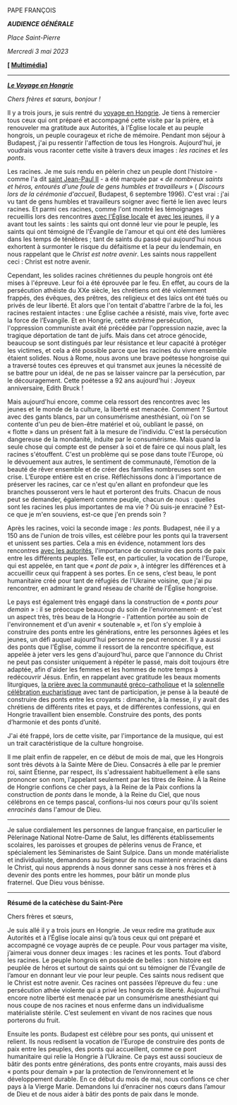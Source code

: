 PAPE FRANÇOIS

***AUDIENCE GÉNÉRALE***

*Place Saint-Pierre*

*Mercredi 3 mai 2023*

**[ [Multimédia](https://www.vatican.va/content/francesco/fr/events/event.dir.html/content/vaticanevents/fr/2023/5/3/udienza-generale.html)]**

_______________________________________

***[Le Voyage en Hongrie](https://www.vatican.va/content/francesco/fr/travels/2023/outside/documents/ungheria-2023.html)***

*Chers frères et sœurs, bonjour !*

Il y a trois jours, je suis rentré du [voyage en Hongrie](https://www.vatican.va/content/francesco/fr/travels/2023/outside/documents/ungheria-2023.html). Je tiens à remercier tous ceux qui ont préparé et accompagné cette visite par la prière, et à renouveler ma gratitude aux Autorités, à l'Église locale et au peuple hongrois, un peuple courageux et riche de mémoire. Pendant mon séjour à Budapest, j'ai pu ressentir l'affection de tous les Hongrois. Aujourd'hui, je voudrais vous raconter cette visite à travers deux images : *les racines* et *les ponts*.

Les racines. Je me suis rendu en pèlerin chez un peuple dont l'histoire - comme l'a dit [saint Jean-Paul II](https://www.vatican.va/content/john-paul-ii/fr/travels/1996/travels/documents/trav_ungheria-1996.html) - a été marquée par « *de nombreux saints et héros, entourés d'une foule de gens humbles et travailleurs* » ( *Discours lors de la cérémonie d'accueil*, Budapest, 6 septembre 1996). C'est vrai : j'ai vu tant de gens humbles et travailleurs soigner avec fierté le lien avec leurs racines. Et parmi ces racines, comme l'ont montré les témoignages recueillis lors des rencontres [avec l'Église locale](https://www.vatican.va/content/francesco/fr/events/event.dir.html/content/vaticanevents/fr/2023/4/28/ungheria-clero.html) et [avec les jeunes](https://www.vatican.va/content/francesco/fr/events/event.dir.html/content/vaticanevents/fr/2023/4/29/ungheria-giovani.html), il y a avant tout les saints : les saints qui ont donné leur vie pour le peuple, les saints qui ont témoigné de l'Évangile de l'amour et qui ont été des lumières dans les temps de ténèbres ; tant de saints du passé qui aujourd'hui nous exhortent à surmonter le risque du défaitisme et la peur du lendemain, en nous rappelant que le *Christ est notre avenir*. Les saints nous rappellent ceci : Christ est notre avenir.

Cependant, les solides racines chrétiennes du peuple hongrois ont été mises à l'épreuve. Leur foi a été éprouvée par le feu. En effet, au cours de la persécution athéiste du XXe siècle, les chrétiens ont été violemment frappés, des évêques, des prêtres, des religieux et des laïcs ont été tués ou privés de leur liberté. Et alors que l'on tentait d'abattre l'arbre de la foi, les racines restaient intactes : une Église cachée a résisté, mais vive, forte avec la force de l’Evangile. Et en Hongrie, cette extrême persécution, l'oppression communiste avait été précédée par l'oppression nazie, avec la tragique déportation de tant de juifs. Mais dans cet atroce génocide, beaucoup se sont distingués par leur résistance et leur capacité à protéger les victimes, et cela a été possible parce que les racines du vivre ensemble étaient solides. Nous à Rome, nous avons une brave poétesse hongroise qui a traversé toutes ces épreuves et qui transmet aux jeunes la nécessité de se battre pour un idéal, de ne pas se laisser vaincre par la persécution, par le découragement. Cette poétesse a 92 ans aujourd'hui : Joyeux anniversaire, Edith Bruck !

Mais aujourd'hui encore, comme cela ressort des rencontres avec les jeunes et le monde de la culture, la liberté est menacée. Comment ? Surtout avec des gants blancs, par un consumérisme anesthésiant, où l'on se contente d'un peu de bien-être matériel et où, oubliant le passé, on « flotte » dans un présent fait à la mesure de l'individu. C'est la persécution dangereuse de la mondanité, induite par le consumérisme. Mais quand la seule chose qui compte est de penser à soi et de faire ce qui nous plaît, les racines s'étouffent. C'est un problème qui se pose dans toute l'Europe, où le dévouement aux autres, le sentiment de communauté, l’émotion de la beauté de rêver ensemble et de créer des familles nombreuses sont en crise. L’Europe entière est en crise. Réfléchissons donc à l'importance de préserver les racines, car ce n'est qu'en allant en profondeur que les branches pousseront vers le haut et porteront des fruits. Chacun de nous peut se demander, également comme peuple, chacun de nous : quelles sont les racines les plus importantes de ma vie ? Où suis-je enraciné ? Est-ce que je m'en souviens, est-ce que j'en prends soin ?

Après les racines, voici la seconde image : *les ponts.* Budapest, née il y a 150 ans de l'union de trois villes, est célèbre pour les ponts qui la traversent et unissent ses parties. Cela a mis en évidence, notamment lors des rencontres [avec les autorités](https://www.vatican.va/content/francesco/fr/events/event.dir.html/content/vaticanevents/fr/2023/4/28/ungheria-autorita.html), l'importance de construire des ponts de paix entre les différents peuples. Telle est, en particulier, la vocation de l'Europe, qui est appelée, en tant que « *pont de paix* », à intégrer les différences et à accueillir ceux qui frappent à ses portes. En ce sens, c’est beau, le pont humanitaire créé pour tant de réfugiés de l'Ukraine voisine, que j'ai pu rencontrer, en admirant le grand réseau de charité de l'Église hongroise.

Le pays est également très engagé dans la construction de « *ponts pour demain* » : il se préoccupe beaucoup du soin de l'environnement- et c'est un aspect très, très beau de la Hongrie - l'attention portée au soin de l'environnement et d'un avenir « soutenable », et l’on s’y emploie à construire des ponts entre les générations, entre les personnes âgées et les jeunes, un défi auquel aujourd'hui personne ne peut renoncer. Il y a aussi des ponts que l'Église, comme il ressort de la rencontre spécifique, est appelée à jeter vers les gens d'aujourd'hui, parce que l'annonce du Christ ne peut pas consister uniquement à répéter le passé, mais doit toujours être adaptée, afin d'aider les femmes et les hommes de notre temps à redécouvrir Jésus. Enfin, en rappelant avec gratitude les beaux moments liturgiques, [la prière avec la communauté gréco-catholique](https://www.youtube.com/watch?v=eN8dfsxfHh0) et la [solennelle célébration eucharistique](https://www.vatican.va/content/francesco/fr/events/event.dir.html/content/vaticanevents/fr/2023/4/30/ungheria-messa.html) avec tant de participation, je pense à la beauté de construire des ponts entre les croyants : dimanche, à la messe, il y avait des chrétiens de différents rites et pays, et de différentes confessions, qui en Hongrie travaillent bien ensemble. Construire des ponts, des ponts d’harmonie et des ponts d’unité.

J'ai été frappé, lors de cette visite, par l'importance de la musique, qui est un trait caractéristique de la culture hongroise.

Il me plait enfin de rappeler, en ce début de mois de mai, que les Hongrois sont très dévots à la Sainte Mère de Dieu. Consacrés à elle par le premier roi, saint Étienne, par respect, ils s'adressaient habituellement à elle sans prononcer son nom, l'appelant seulement par les titres de Reine. À la Reine de Hongrie confions ce cher pays, à la Reine de la Paix confions la construction de *ponts* dans le monde, à la Reine du Ciel, que nous célébrons en ce temps pascal, confions-lui nos cœurs pour qu'ils soient *enracinés* dans l'amour de Dieu.

* * *

Je salue cordialement les personnes de langue française, en particulier le Pèlerinage National Notre-Dame de Salut, les différents établissements scolaires, les paroisses et groupes de pèlerins venus de France, et spécialement les Séminaristes de Saint Sulpice. Dans un monde matérialiste et individualiste, demandons au Seigneur de nous maintenir enracinés dans le Christ, qui nous apprends à nous donner sans cesse à nos frères et à devenir des ponts entre les hommes, pour bâtir un monde plus fraternel. Que Dieu vous bénisse.

* * *

**Résumé de la catéchèse du Saint-Père**

Chers frères et sœurs,

Je suis allé il y a trois jours en Hongrie. Je veux redire ma gratitude aux Autorités et à l’Église locale ainsi qu’à tous ceux qui ont préparé et accompagné ce voyage auprès de ce peuple. Pour vous partager ma visite, j’aimerai vous donner deux images : les racines et les ponts. Tout d’abord les racines. Le peuple hongrois en possède de belles : son histoire est peuplée de héros et surtout de saints qui ont su témoigner de l’Évangile de l’amour en donnant leur vie pour leur peuple. Ces saints nous redisent que le Christ est notre avenir. Ces racines ont passées l’épreuve du feu : une persécution athée violente qui a privé les hongrois de liberté. Aujourd’hui encore notre liberté est menacée par un consumérisme anesthésiant qui nous coupe de nos racines et nous enferme dans un individualisme matérialiste stérile. C’est seulement en vivant de nos racines que nous porterons du fruit.

Ensuite les ponts. Budapest est célèbre pour ses ponts, qui unissent et relient. Ils nous redisent la vocation de l’Europe de construire des ponts de paix entre les peuples, des ponts qui accueillent, comme ce pont humanitaire qui relie la Hongrie à l’Ukraine. Ce pays est aussi soucieux de bâtir des ponts entre générations, des ponts entre croyants, mais aussi des « ponts pour demain » par la protection de l’environnement et le développement durable. En ce début du mois de mai, nous confions ce cher pays à la Vierge Marie. Demandons lui d’enraciner nos cœurs dans l’amour de Dieu et de nous aider à bâtir des ponts de paix dans le monde.